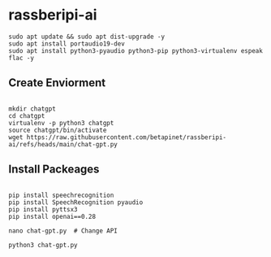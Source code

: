 # rassberipi-ai

```
sudo apt update && sudo apt dist-upgrade -y
sudo apt install portaudio19-dev
sudo apt install python3-pyaudio python3-pip python3-virtualenv espeak flac -y
```
## Create Enviorment

```

mkdir chatgpt
cd chatgpt
virtualenv -p python3 chatgpt
source chatgpt/bin/activate
wget https://raw.githubusercontent.com/betapinet/rassberipi-ai/refs/heads/main/chat-gpt.py

```

## Install Packeages

```

pip install speechrecognition
pip install SpeechRecognition pyaudio
pip install pyttsx3
pip install openai==0.28

```

```
nano chat-gpt.py  # Change API

python3 chat-gpt.py

```



